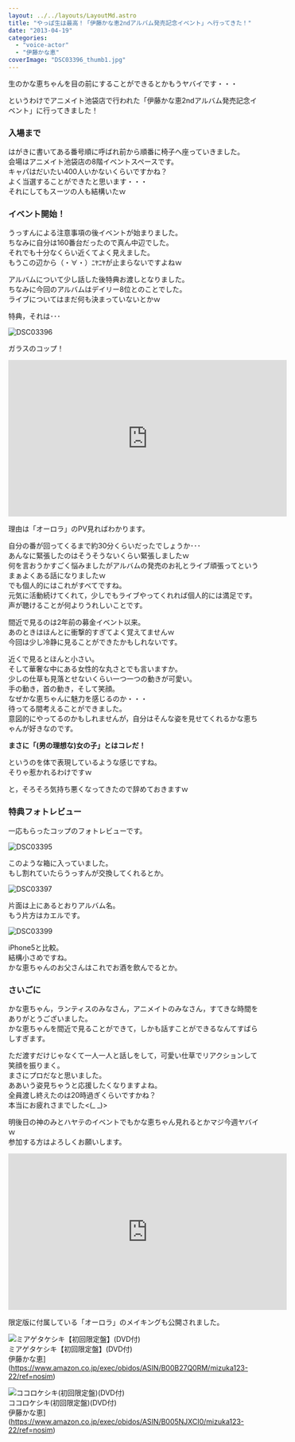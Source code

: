 ```yaml
---
layout: ../../layouts/LayoutMd.astro
title: "やっぱ生は最高！「伊藤かな恵2ndアルバム発売記念イベント」へ行ってきた！"
date: "2013-04-19"
categories: 
  - "voice-actor"
  - "伊藤かな恵"
coverImage: "DSC03396_thumb1.jpg"
---
```


生のかな恵ちゃんを目の前にすることができるとかもうヤバイです・・・

というわけでアニメイト池袋店で行われた「伊藤かな恵2ndアルバム発売記念イベント」に行ってきました！

### 入場まで

はがきに書いてある番号順に呼ばれ前から順番に椅子へ座っていきました。  
会場はアニメイト池袋店の8階イベントスペースです。  
キャパはだいたい400人いかないくらいですかね？  
よく当選することができたと思います・・・  
それにしてもスーツの人も結構いたｗ

### イベント開始！

うっすんによる注意事項の後イベントが始まりました。  
ちなみに自分は160番台だったので真ん中辺でした。  
それでも十分なくらい近くてよく見えました。  
もうこの辺から（・∀・）ﾆﾔﾆﾔが止まらないですよねｗ

アルバムについて少し話した後特典お渡しとなりました。  
ちなみに今回のアルバムはデイリー8位とのことでした。  
ライブについてはまだ何も決まっていないとかｗ

特典，それは･･･

![DSC03396](/archive/images/DSC03396_thumb.jpg "DSC03396")
  
ガラスのコップ！

<iframe height="315" src="http://www.youtube.com/embed/9t_l8acYmBc?rel=0" frameborder="0" width="560" allowfullscreen="allowfullscreen"></iframe>

理由は「オーロラ」のPV見ればわかります。

自分の番が回ってくるまで約30分くらいだったでしょうか･･･  
あんなに緊張したのはそうそうないくらい緊張しましたｗ  
何を言おうかすごく悩みましたがアルバムの発売のお礼とライブ頑張ってというまぁよくある話になりましたｗ  
でも個人的にはこれがすべてですね。  
元気に活動続けてくれて，少しでもライブやってくれれば個人的には満足です。  
声が聴けることが何よりうれしいことです。

間近で見るのは2年前の募金イベント以来。  
あのときはほんとに衝撃的すぎてよく覚えてませんｗ  
今回は少し冷静に見ることができたかもしれないです。

近くで見るとほんと小さい。  
そして華奢な中にある女性的な丸さとでも言いますか。  
少しの仕草も見落とせないくらい一つ一つの動きが可愛い。  
手の動き，首の動き，そして笑顔。  
なぜかな恵ちゃんに魅力を感じるのか・・・  
待ってる間考えることができました。  
意図的にやってるのかもしれませんが，自分はそんな姿を見せてくれるかな恵ちゃんが好きなのです。

**まさに「(男の理想な)女の子」とはコレだ！**

というのを体で表現しているような感じですね。  
そりゃ惹かれるわけですｗ

と，そろそろ気持ち悪くなってきたので辞めておきますｗ

### 特典フォトレビュー

一応もらったコップのフォトレビューです。

![DSC03395](/archive/images/DSC03395_thumb.jpg "DSC03395")
  
このような箱に入っていました。  
もし割れていたらうっすんが交換してくれるとか。

![DSC03397](/archive/images/DSC03397_thumb.jpg "DSC03397")
  
片面は上にあるとおりアルバム名。  
もう片方はカエルです。

![DSC03399](/archive/images/DSC03399_thumb.jpg "DSC03399")
  
iPhone5と比較。  
結構小さめですね。  
かな恵ちゃんのお父さんはこれでお酒を飲んでるとか。

### さいごに

かな恵ちゃん，ランティスのみなさん，アニメイトのみなさん，すてきな時間をありがとうございました。  
かな恵ちゃんを間近で見ることができて，しかも話すことができるなんてすばらしすぎます。

ただ渡すだけじゃなくて一人一人と話しをして，可愛い仕草でリアクションして笑顔を振りまく。  
まさにプロだなと思いました。  
ああいう姿見ちゃうと応援したくなりますよね。  
全員渡し終えたのは20時過ぎくらいですかね？  
本当にお疲れさまでした<(\_ \_)>

明後日の神のみとハヤテのイベントでもかな恵ちゃん見れるとかマジ今週ヤバイｗ  
参加する方はよろしくお願いします。

<iframe height="315" src="http://www.youtube.com/embed/rFmtL9La0HQ?rel=0" frameborder="0" width="560" allowfullscreen="allowfullscreen"></iframe>

限定版に付属している「オーロラ」のメイキングも公開されました。

![ミアゲタケシキ【初回限定盤】(DVD付)](/archive/images/41fTZ7UpCbL._SL160_.jpg)  
ミアゲタケシキ【初回限定盤】(DVD付)  
伊藤かな恵](https://www.amazon.co.jp/exec/obidos/ASIN/B00B27Q0RM/mizuka123-22/ref=nosim)

  

![ココロケシキ(初回限定盤)(DVD付)](/archive/images/51LuGSn5j6L._SL160_.jpg)  
ココロケシキ(初回限定盤)(DVD付)  
伊藤かな恵](https://www.amazon.co.jp/exec/obidos/ASIN/B005NJXCI0/mizuka123-22/ref=nosim)
